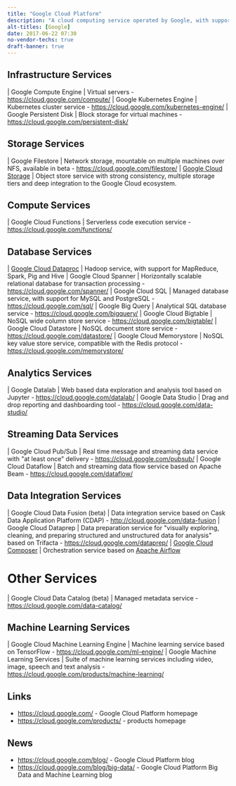 ```yaml
---
title: "Google Cloud Platform"
description: "A cloud computing service operated by Google, with support for infrastructure, storage, databases and analytics services.  First services were available in preview in April 2008."
alt-titles: [Google]
date: 2017-06-22 07:30
no-vendor-techs: true
draft-banner: true
---
```

## Infrastructure Services

| Google Compute Engine | Virtual servers - <https://cloud.google.com/compute/>
| Google Kubernetes Engine | Kubernetes cluster service - <https://cloud.google.com/kubernetes-engine/>
| Google Persistent Disk | Block storage for virtual machines - <https://cloud.google.com/persistent-disk/>

## Storage Services

| Google Filestore | Network storage, mountable on multiple machines over NFS, available in beta - <https://cloud.google.com/filestore/>
| [Google Cloud Storage](/technologies/google-cloud-storage/) | Object store service with strong consistency, multiple storage tiers and deep integration to the Google Cloud ecosystem.

## Compute Services

| Google Cloud Functions | Serverless code execution service - <https://cloud.google.com/functions/>

## Database Services

| [Google Cloud Dataproc](/technologies/google-cloud-dataproc/) | Hadoop service, with support for MapReduce, Spark, Pig and Hive
| Google Cloud Spanner | Horizontally scalable relational database for transaction processing - <https://cloud.google.com/spanner/>
| Google Cloud SQL | Managed database service, with support for MySQL and PostgreSQL - <https://cloud.google.com/sql/>
| Google Big Query | Analytical SQL database service - <https://cloud.google.com/bigquery/>
| Google Cloud Bigtable | NoSQL wide column store service - <https://cloud.google.com/bigtable/>
| Google Cloud Datastore | NoSQL document store service - <https://cloud.google.com/datastore/>
| Google Cloud Memorystore | NoSQL key value store service, compatible with the Redis protocol - <https://cloud.google.com/memorystore/>

## Analytics Services

| Google Datalab | Web based data exploration and analysis tool based on Jupyter - <https://cloud.google.com/datalab/> 
| Google Data Studio | Drag and drop reporting and dashboarding tool - <https://cloud.google.com/data-studio/>

## Streaming Data Services

| Google Cloud Pub/Sub | Real time message and streaming data service with "at least once" delivery - <https://cloud.google.com/pubsub/>
| Google Cloud Dataflow | Batch and streaming data flow service based on Apache Beam - <https://cloud.google.com/dataflow/>

## Data Integration Services

| Google Cloud Data Fusion (beta) | Data integration service based on Cask Data Application Platform (CDAP) - <http://cloud.google.com/data-fusion>
| Google Cloud Dataprep | Data preparation service for "visually exploring, cleaning, and preparing structured and unstructured data for analysis" based on Trifacta - <https://cloud.google.com/dataprep/>
| [Google Cloud Composer](/technologies/google-cloud-composer/) | Orchestration service based on [Apache Airflow](/technologies/apache-airflow)

# Other Services

| Google Cloud Data Catalog (beta) | Managed metadata service - <https://cloud.google.com/data-catalog/>

## Machine Learning Services

| Google Cloud Machine Learning Engine | Machine learning service based on TensorFlow - <https://cloud.google.com/ml-engine/>
| Google Machine Learning Services | Suite of machine learning services including video, image, speech and text analysis - <https://cloud.google.com/products/machine-learning/>

## Links

* <https://cloud.google.com/> - Google Cloud Platform homepage
* <https://cloud.google.com/products/> - products homepage

## News

* <https://cloud.google.com/blog/> - Google Cloud Platform blog
* <https://cloud.google.com/blog/big-data/> - Google Cloud Platform Big Data and Machine Learning blog